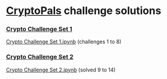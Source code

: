 # [CryptoPals](https://cryptopals.com) challenge solutions

### [Crypto Challenge Set 1](https://cryptopals.com/sets/1)

[Crypto Challenge Set 1.ipynb](Crypto%20Challenge%20Set%201.ipynb) (challenges 1 to 8)

### [Crypto Challenge Set 2](https://cryptopals.com/sets/2)

[Crypto Challenge Set 2.ipynb](Crypto%20Challenge%20Set%202.ipynb) (solved 9 to 14)
